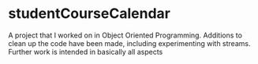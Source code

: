 # studentCourseCalendar
A project that I worked on in Object Oriented Programming. Additions to clean up the code have been made, including experimenting with streams. Further work is intended in basically all aspects
